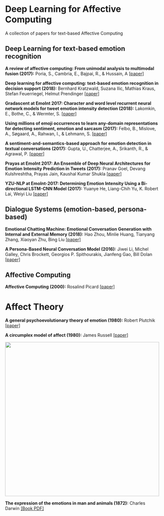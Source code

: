 # Deep Learning for Affective Computing
A collection of papers for text-based Affective Computing

## Deep Learning for text-based emotion recognition

**A review of affective computing: From unimodal analysis to multimodal fusion (2017):**
Poria, S., Cambria, E., Bajpai, R., & Hussain, A [[paper]](https://www.sciencedirect.com/science/article/pii/S1566253517300738)

**Deep learning for affective computing: text-based emotion recognition in decision support (2018):**
Bernhard Kratzwald, Suzana Ilic, Mathias Kraus, Stefan Feuerriegel, Helmut Prendinger [[paper]](https://arxiv.org/abs/1803.06397)

**Gradascent at EmoInt 2017: Character and word level recurrent neural network models for tweet emotion intensity detection (2018):**
Lakomkin, E., Bothe, C., & Wermter, S. [[paper]](https://arxiv.org/abs/1803.11509)

**Using millions of emoji occurrences to learn any-domain representations for detecting sentiment, emotion and sarcasm (2017):**
Felbo, B., Mislove, A., Søgaard, A., Rahwan, I., & Lehmann, S. [[paper]](https://arxiv.org/abs/1708.00524)

**A sentiment-and-semantics-based approach for emotion detection in textual conversations (2017):**
Gupta, U., Chatterjee, A., Srikanth, R., & Agrawal, P. [[paper]](https://arxiv.org/abs/1707.06996)

**Prayas at EmoInt 2017: An Ensemble of Deep Neural Architectures for Emotion Intensity Prediction in Tweets (2017):**
Pranav Goel, Devang Kulshreshtha, Prayas Jain, Kaushal Kumar Shukla [[paper]](https://www.aclweb.org/anthology/papers/W/W17/W17-5207/)

**YZU-NLP at EmoInt-2017: Determining Emotion Intensity Using a Bi-directional LSTM-CNN Model (2017):**
Yuanye He, Liang-Chih Yu, K. Robert Lai, Weiyi Liu [[paper]](https://www.aclweb.org/anthology/papers/W/W17/W17-5233/)


## Dialogue Systems (emotion-based, persona-based)

**Emotional Chatting Machine: Emotional Conversation Generation with Internal and External Memory (2018):**
Hao Zhou, Minlie Huang, Tianyang Zhang, Xiaoyan Zhu, Bing Liu [[paper]](https://www.aaai.org/ocs/index.php/AAAI/AAAI18/paper/viewPaper/16455)

**A Persona-Based Neural Conversation Model (2016):**
Jiwei Li, Michel Galley, Chris Brockett, Georgios P. Spithourakis, Jianfeng Gao, Bill Dolan [[paper]](https://arxiv.org/abs/1603.06155)

## Affective Computing

**Affective Computing (2000):**
Rosalind Picard [[paper]](http://www.facweb.iitkgp.ac.in/~niloy/COURSE/Autumn2014/SmartPhone/Books_Paper/1995_Affective%20computing_Picard.pdf)

# Affect Theory

**A general psychoevolutionary theory of emotion (1980):**
Robert Plutchik [[paper]](https://www.sciencedirect.com/science/article/pii/B9780125587013500077)

**A circumplex model of affect (1980):**
James Russell [[paper]](https://psycnet.apa.org/record/1981-25062-001)

<p align="left">
  <img src="https://github.com/suzana-ilic/Deep_Learning_Affective_Computing/blob/master/russell.png" width="500">
</p>


**The expression of the emotions in man and animals (1872):**
Charles Darwin [[Book PDF]](https://pure.mpg.de/rest/items/item_2309885/component/file_2309884/content)
